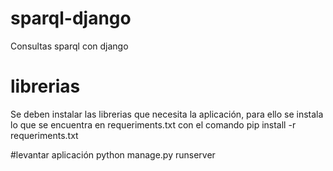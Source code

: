 # sparql-django
Consultas sparql con django
# librerias
Se deben instalar las librerias que necesita la aplicación, para ello se instala lo que se encuentra en requeriments.txt 
con el comando pip install -r requeriments.txt

#levantar aplicación
python manage.py runserver 
